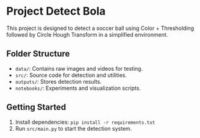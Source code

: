# Project Detect Bola

This project is designed to detect a soccer ball using Color + Thresholding followed by Circle Hough Transform in a simplified environment.

## Folder Structure
- `data/`: Contains raw images and videos for testing.
- `src/`: Source code for detection and utilities.
- `outputs/`: Stores detection results.
- `notebooks/`: Experiments and visualization scripts.

## Getting Started
1. Install dependencies: `pip install -r requirements.txt`
2. Run `src/main.py` to start the detection system.
